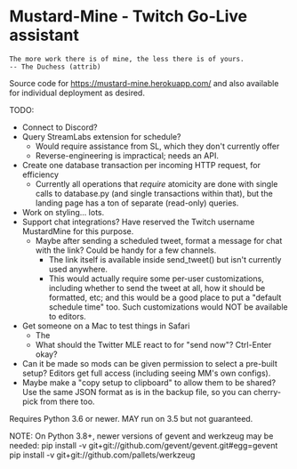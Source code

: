 Mustard-Mine - Twitch Go-Live assistant
=======================================

    The more work there is of mine, the less there is of yours.
    -- The Duchess (attrib)

Source code for https://mustard-mine.herokuapp.com/ and also available for
individual deployment as desired.

TODO:

* Connect to Discord?
* Query StreamLabs extension for schedule?
  - Would require assistance from SL, which they don't currently offer
  - Reverse-engineering is impractical; needs an API.
* Create one database transaction per incoming HTTP request, for efficiency
  - Currently all operations that *require* atomicity are done with single
    calls to database.py (and single transactions within that), but the
    landing page has a ton of separate (read-only) queries.
* Work on styling... lots.
* Support chat integrations? Have reserved the Twitch username MustardMine
  for this purpose.
  - Maybe after sending a scheduled tweet, format a message for chat with
    the link? Could be handy for a few channels.
    - The link itself is available inside send_tweet() but isn't currently
      used anywhere.
    - This would actually require some per-user customizations, including
      whether to send the tweet at all, how it should be formatted, etc;
      and this would be a good place to put a "default schedule time" too.
      Such customizations would NOT be available to editors.
* Get someone on a Mac to test things in Safari
  - The <dialog> tag isn't officially supported. Is my monkeypatch enough?
  - What should the Twitter MLE react to for "send now"? Ctrl-Enter okay?
* Can it be made so mods can be given permission to select a pre-built
  setup? Editors get full access (including seeing MM's own configs).
* Maybe make a "copy setup to clipboard" to allow them to be shared? Use
  the same JSON format as is in the backup file, so you can cherry-pick
  from there too.


Requires Python 3.6 or newer. MAY run on 3.5 but not guaranteed.

NOTE: On Python 3.8+, newer versions of gevent and werkzeug may be needed:
pip install -v git+git://github.com/gevent/gevent.git#egg=gevent
pip install -v git+git://github.com/pallets/werkzeug
